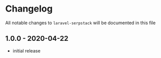 # Changelog

All notable changes to `laravel-serpstack` will be documented in this file

## 1.0.0 - 2020-04-22

- initial release
